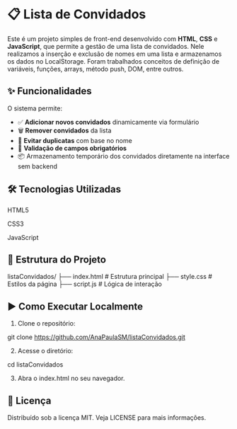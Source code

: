 # 📋 Lista de Convidados

Este é um projeto simples de front-end desenvolvido com **HTML**, **CSS** e **JavaScript**, que permite a gestão de uma lista de convidados. Nele realizamos a inserção e exclusão de nomes em uma lista e armazenamos os dados no LocalStorage. Foram trabalhados conceitos de definição de variáveis, funções, arrays, método push, DOM, entre outros.

## ✨ Funcionalidades

O sistema permite:

- ✅ **Adicionar novos convidados** dinamicamente via formulário
- 🗑️ **Remover convidados** da lista
- 🚫 **Evitar duplicatas** com base no nome
- 🎯 **Validação de campos obrigatórios**
- 📦 Armazenamento temporário dos convidados diretamente na interface sem backend

## 🛠️ Tecnologias Utilizadas

HTML5

CSS3

JavaScript

## 📁 Estrutura do Projeto

listaConvidados/
├── index.html        # Estrutura principal
├── style.css         # Estilos da página
├── script.js         # Lógica de interação

## ▶️ Como Executar Localmente

1. Clone o repositório:

git clone https://github.com/AnaPaulaSM/listaConvidados.git

2. Acesse o diretório:

cd listaConvidados

3. Abra o index.html no seu navegador.


## 📄 Licença

Distribuído sob a licença MIT. Veja LICENSE para mais informações.
